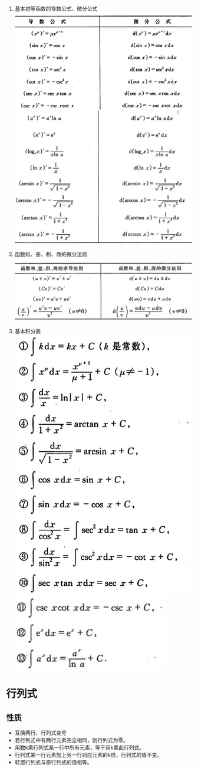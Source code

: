 1. 基本初等函数的导数公式、微分公式
![](./images/math_1.png)  
![](./images/math_2.png)  

2. 函数和、差、积、商的微分法则
![](./images/math_3.png)

3. 基本积分表
![](./images/math_4.png)
![](./images/math_5.png)


# 行列式
## 性质
- 互换两行，行列式变号
- 若行列式中有两行元素完全相同，则行列式为零。
- 用数k乘行列式某一行中所有元素，等于用k乘此行列式。
- 行列式某一行元素加上另一行对应元素的k倍，行列式的值不变。
- 转置行列式与原行列式的值相等。
